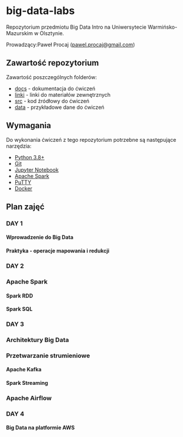 # big-data-labs

Repozytorium przedmiotu Big Data Intro na Uniwersytecie Warmińsko-Mazurskim w Olsztynie.

Prowadzący:Paweł Procaj (pawel.procaj@gmail.com)

## Zawartość repozytorium

Zawartość poszczególnych folderów:

- [docs](docs/README.md) - dokumentacja do ćwiczeń
- [linki](docs/linki.md) - linki do materiałów zewnętrznych
- [src](src) - kod źródłowy do ćwiczeń
- [data](data) - przykładowe dane do ćwiczeń

## Wymagania

Do wykonania ćwiczeń z tego repozytorium potrzebne są następujące narzędzia:

- [Python 3.8+](https://www.python.org/)
- [Git](https://git-scm.com/)
- [Jupyter Notebook](https://jupyter.org/)
- [Apache Spark](https://spark.apache.org/)
- [PuTTY](https://www.putty.org/)
- [Docker](https://www.docker.com/)

## Plan zajęć

### DAY 1

#### Wprowadzenie do Big Data
#### Praktyka - operacje mapowania i redukcji

### DAY 2

### Apache Spark
#### Spark RDD
#### Spark SQL

### DAY 3

### Architektury Big Data 

### Przetwarzanie strumieniowe
#### Apache Kafka
#### Spark Streaming

### Apache Airflow

### DAY 4

#### Big Data na platformie AWS
###